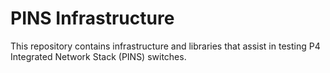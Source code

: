 # PINS Infrastructure

This repository contains infrastructure and libraries that assist in testing P4
Integrated Network Stack (PINS) switches.
